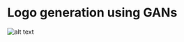 # Logo generation using GANs

![alt text](https://github.com/saumyasinha/Logo_generation_GAN/blob/master/flask_web_app/front_end_bootstrap/generated_images_for_logo_brewer.png)
